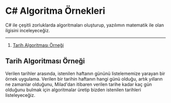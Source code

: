 # C# Algoritma Örnekleri

C# ile çeşitli zorluklarda algoritmaları oluşturup, yazılımın matematik ile olan ilgisini inceleyeceğiz.

----------

 1. [Tarih Algoritması Örneği](Ornekler/Tarih/Program.cs)

## Tarih Algoritması Örneği ##
Verilen tarihler arasında, istenilen haftanın gününü listelememize yarayan bir örnek uygulama.  Verilen bir tarihin haftanın hangi günü olduğu, artık yılların ne zamanlar olduğunu, Milad'dan itibaren verilen tarihe kadar kaç gün olduğunu bulmak için algoritmalar üretip bizden istenilen tarihleri listeleyeceğiz.